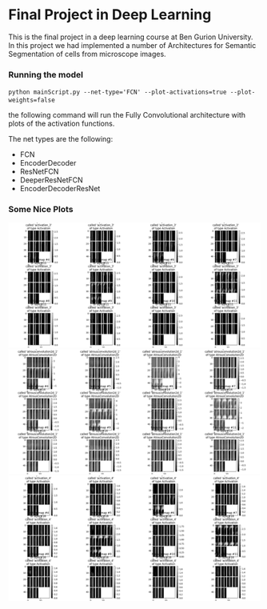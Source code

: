 # Final Project in Deep Learning 
This is the final project in a deep learning course at Ben Gurion University.
In this project we had implemented a number of Architectures for Semantic Segmentation of cells from microscope images.

### Running the model
```
python mainScript.py --net-type='FCN' --plot-activations=true --plot-weights=false
```

the following command will run the Fully Convolutional architecture with plots of the activation functions.

The net types are the following:
- FCN
- EncoderDecoder
- ResNetFCN
- DeeperResNetFCN
- EncoderDecoderResNet 

### Some Nice Plots
![plot0](plots/figure_12.png)
![plot1](plots/figure_15.png)
![plot2](plots/figure_17.png)
